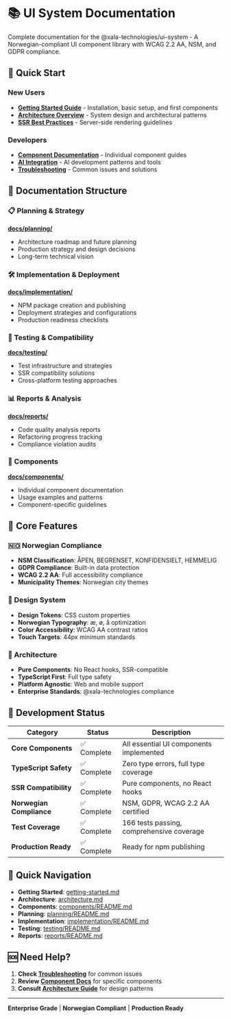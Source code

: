 # 📚 UI System Documentation

Complete documentation for the @xala-technologies/ui-system - A Norwegian-compliant UI component library with WCAG 2.2 AA, NSM, and GDPR compliance.

## 🚀 Quick Start

### New Users

- **[Getting Started Guide](./getting-started.md)** - Installation, basic setup, and first components
- **[Architecture Overview](./architecture.md)** - System design and architectural patterns
- **[SSR Best Practices](./ssr-best-practices.md)** - Server-side rendering guidelines

### Developers

- **[Component Documentation](./components/README.md)** - Individual component guides
- **[AI Integration](./ai-integration.md)** - AI development patterns and tools
- **[Troubleshooting](./troubleshooting.md)** - Common issues and solutions

## 📖 Documentation Structure

### 📋 Planning & Strategy

**[docs/planning/](./planning/README.md)**

- Architecture roadmap and future planning
- Production strategy and design decisions
- Long-term technical vision

### 🛠️ Implementation & Deployment

**[docs/implementation/](./implementation/README.md)**

- NPM package creation and publishing
- Deployment strategies and configurations
- Production readiness checklists

### 🧪 Testing & Compatibility

**[docs/testing/](./testing/README.md)**

- Test infrastructure and strategies
- SSR compatibility solutions
- Cross-platform testing approaches

### 📊 Reports & Analysis

**[docs/reports/](./reports/README.md)**

- Code quality analysis reports
- Refactoring progress tracking
- Compliance violation audits

### 🧩 Components

**[docs/components/](./components/README.md)**

- Individual component documentation
- Usage examples and patterns
- Component-specific guidelines

## 🎯 Core Features

### 🇳🇴 Norwegian Compliance

- **NSM Classification**: ÅPEN, BEGRENSET, KONFIDENSIELT, HEMMELIG
- **GDPR Compliance**: Built-in data protection
- **WCAG 2.2 AA**: Full accessibility compliance
- **Municipality Themes**: Norwegian city themes

### 🎨 Design System

- **Design Tokens**: CSS custom properties
- **Norwegian Typography**: æ, ø, å optimization
- **Color Accessibility**: WCAG AA contrast ratios
- **Touch Targets**: 44px minimum standards

### 🧩 Architecture

- **Pure Components**: No React hooks, SSR-compatible
- **TypeScript First**: Full type safety
- **Platform Agnostic**: Web and mobile support
- **Enterprise Standards**: @xala-technologies compliance

## 🚦 Development Status

| Category                 | Status      | Description                               |
| ------------------------ | ----------- | ----------------------------------------- |
| **Core Components**      | ✅ Complete | All essential UI components implemented   |
| **TypeScript Safety**    | ✅ Complete | Zero type errors, full type coverage      |
| **SSR Compatibility**    | ✅ Complete | Pure components, no React hooks           |
| **Norwegian Compliance** | ✅ Complete | NSM, GDPR, WCAG 2.2 AA certified          |
| **Test Coverage**        | ✅ Complete | 166 tests passing, comprehensive coverage |
| **Production Ready**     | ✅ Complete | Ready for npm publishing                  |

## 🔗 Quick Navigation

- **Getting Started**: [getting-started.md](./getting-started.md)
- **Architecture**: [architecture.md](./architecture.md)
- **Components**: [components/README.md](./components/README.md)
- **Planning**: [planning/README.md](./planning/README.md)
- **Implementation**: [implementation/README.md](./implementation/README.md)
- **Testing**: [testing/README.md](./testing/README.md)
- **Reports**: [reports/README.md](./reports/README.md)

## 🆘 Need Help?

1. **Check [Troubleshooting](./troubleshooting.md)** for common issues
2. **Review [Component Docs](./components/README.md)** for specific components
3. **Consult [Architecture Guide](./architecture.md)** for design patterns

---

**Enterprise Grade** | **Norwegian Compliant** | **Production Ready**
